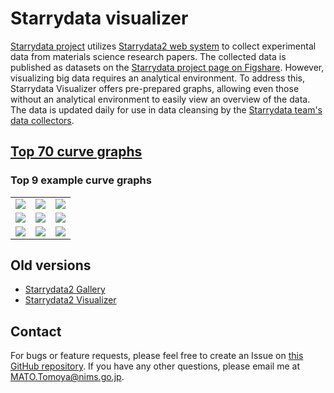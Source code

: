 # Starrydata visualizer

[Starrydata project](https://starrydata.org/) utilizes [Starrydata2 web system](https://www.starrydata2.org/) to collect experimental data from materials science research papers. The collected data is published as datasets on the [Starrydata project page on Figshare](https://figshare.com/projects/Starrydata_datasets/155129). However, visualizing big data requires an analytical environment. To address this, Starrydata Visualizer offers pre-prepared graphs, allowing even those without an analytical environment to easily view an overview of the data. The data is updated daily for use in data cleansing by the [Starrydata team's data collectors](https://starrydata.org/project/members.html).

## [Top 70 curve graphs](/all_curves/)

### Top 9 example curve graphs

<table>
<tr>
<td><a href="https://visualizer.starrydata.org/all_curves/Temperature-Seebeck%20coefficient.html"><img src="https://github.com/starrydata/starry-visualization/assets/30012556/bcc9193e-4d43-4162-ba13-90c814f12733"></a></td>
<td><a href="https://visualizer.starrydata.org/all_curves/Temperature-Thermal%20conductivity.html"><img src="https://github.com/starrydata/starry-visualization/assets/30012556/d0b71120-7536-4f98-9eed-7cde9ca76748"></a></td>
<td><a href="https://visualizer.starrydata.org/all_curves/Temperature-ZT.html"><img src="https://github.com/starrydata/starry-visualization/assets/30012556/d89249eb-217a-4ae9-9895-d2e3690996d6"></a></td>
</tr>
<tr>
<td><a href="https://visualizer.starrydata.org/all_curves/Temperature-Electrical%20resistivity.html"><img src="https://github.com/starrydata/starry-visualization/assets/30012556/282d339a-9e6e-4fa7-bc2b-f3fd8fe26fb6"></a></td>
<td><a href="https://visualizer.starrydata.org/all_curves/Temperature-Electrical%20conductivity.html"><img src="https://github.com/starrydata/starry-visualization/assets/30012556/ba9f7ee5-ab85-4df6-a857-69c18cc480bd"></a></td>
<td><a href="https://visualizer.starrydata.org/all_curves/Temperature-Power%20factor.html"><img src="https://github.com/starrydata/starry-visualization/assets/30012556/b57112ee-8342-4594-8a78-2872e153ca67"></a></td>
</tr>
<tr>
<td><a href="https://visualizer.starrydata.org/all_curves/Temperature-Lattice%20thermal%20conductivity.html"><img src="https://github.com/starrydata/starry-visualization/assets/30012556/e4ce1969-d976-403a-ae94-865d4742f859"></a></td>
<td><a href="https://visualizer.starrydata.org/all_curves/Magnetic%20field%20strength%20(H)-magnetization_per_weight.html"><img src="https://github.com/starrydata/starry-visualization/assets/30012556/f64cd982-3441-4d1b-a471-16b01cb438df"></a></td>
<td><a href="https://visualizer.starrydata.org/all_curves/Discharge%20capacity-Voltage.html"><img src="https://github.com/starrydata/starry-visualization/assets/30012556/8ab660d1-11ce-45cc-9558-0a1b9581629e"></a></td>
</tr>
</table>

## Old versions

- [Starrydata2 Gallery](https://www.starrydata2.org/visualization/gallery_public/) 
- [Starrydata2 Visualizer](https://www.starrydata2.org/visualization/public/) 

## Contact

For bugs or feature requests, please feel free to create an Issue on [this GitHub repository](https://github.com/starrydata/starry-visualization/issues). If you have any other questions, please email me at MATO.Tomoya@nims.go.jp.

